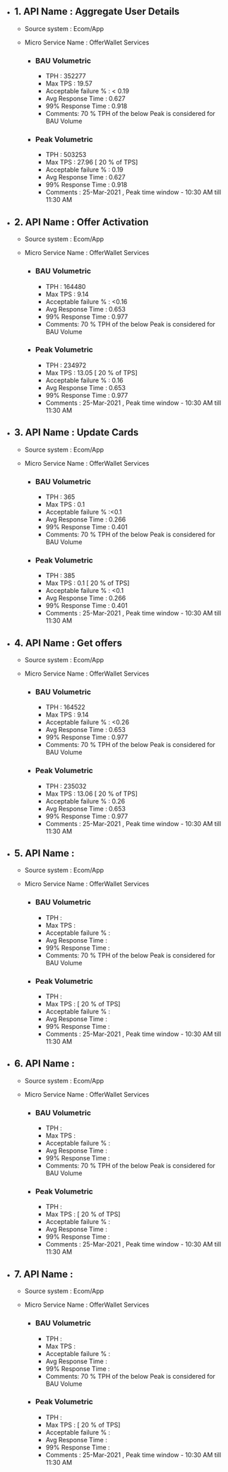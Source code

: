 - ## 1. API Name : Aggregate User Details
  - Source system : Ecom/App
  - Micro Service Name : OfferWallet Services
  
    - ### BAU Volumetric
         - TPH : 352277
         - Max TPS : 19.57
         - Acceptable failure % : < 0.19
         - Avg Response Time : 0.627
         - 99% Response Time : 0.918
         - Comments: 70 % TPH of the below Peak is considered for BAU Volume
     - ### Peak Volumetric
         - TPH : 503253 
         - Max TPS : 27.96 [ 20 % of TPS]
         - Acceptable failure % : 0.19
         - Avg Response Time : 0.627
         - 99% Response Time : 0.918
         - Comments : 25-Mar-2021 , Peak time window - 10:30 AM till 11:30 AM
         
- ## 2. API Name : Offer Activation
  - Source system : Ecom/App
  - Micro Service Name : OfferWallet Services
  
    - ### BAU Volumetric
         - TPH : 164480
         - Max TPS : 9.14
         - Acceptable failure % : <0.16
         - Avg Response Time : 0.653
         - 99% Response Time : 0.977
         - Comments: 70 % TPH of the below Peak is considered for BAU Volume
     - ### Peak Volumetric
         - TPH : 234972
         - Max TPS : 13.05  [ 20 % of TPS]
         - Acceptable failure % : 0.16
         - Avg Response Time : 0.653
         - 99% Response Time : 0.977
         - Comments : 25-Mar-2021 , Peak time window - 10:30 AM till 11:30 AM

- ## 3. API Name : Update Cards
  - Source system : Ecom/App
  - Micro Service Name : OfferWallet Services
  
    - ### BAU Volumetric
         - TPH : 365
         - Max TPS : 0.1
         - Acceptable failure % :<0.1
         - Avg Response Time : 0.266
         - 99% Response Time : 0.401
         - Comments: 70 % TPH of the below Peak is considered for BAU Volume
     - ### Peak Volumetric
         - TPH : 385
         - Max TPS : 0.1 [ 20 % of TPS]
         - Acceptable failure % : <0.1
         - Avg Response Time : 0.266
         - 99% Response Time : 0.401
         - Comments : 25-Mar-2021 , Peak time window - 10:30 AM till 11:30 AM
    
- ## 4. API Name : Get offers
  - Source system : Ecom/App
  - Micro Service Name : OfferWallet Services
  
    - ### BAU Volumetric
         - TPH : 164522
         - Max TPS : 9.14
         - Acceptable failure % : <0.26
         - Avg Response Time : 0.653
         - 99% Response Time : 0.977
         - Comments: 70 % TPH of the below Peak is considered for BAU Volume
     - ### Peak Volumetric
         - TPH : 235032
         - Max TPS : 13.06 [ 20 % of TPS]
         - Acceptable failure % : 0.26
         - Avg Response Time : 0.653
         - 99% Response Time : 0.977
         - Comments : 25-Mar-2021 , Peak time window - 10:30 AM till 11:30 AM
- ## 5. API Name : 
  - Source system : Ecom/App
  - Micro Service Name : OfferWallet Services
  
    - ### BAU Volumetric
         - TPH : 
         - Max TPS : 
         - Acceptable failure % :
         - Avg Response Time : 
         - 99% Response Time : 
         - Comments: 70 % TPH of the below Peak is considered for BAU Volume
     - ### Peak Volumetric
         - TPH : 
         - Max TPS :  [ 20 % of TPS]
         - Acceptable failure % : 
         - Avg Response Time : 
         - 99% Response Time : 
         - Comments : 25-Mar-2021 , Peak time window - 10:30 AM till 11:30 AM

- ## 6. API Name : 
  - Source system : Ecom/App
  - Micro Service Name : OfferWallet Services
  
    - ### BAU Volumetric
         - TPH : 
         - Max TPS : 
         - Acceptable failure % :
         - Avg Response Time : 
         - 99% Response Time : 
         - Comments: 70 % TPH of the below Peak is considered for BAU Volume
     - ### Peak Volumetric
         - TPH : 
         - Max TPS :  [ 20 % of TPS]
         - Acceptable failure % : 
         - Avg Response Time : 
         - 99% Response Time : 
         - Comments : 25-Mar-2021 , Peak time window - 10:30 AM till 11:30 AM
   
- ## 7. API Name : 
  - Source system : Ecom/App
  - Micro Service Name : OfferWallet Services
  
    - ### BAU Volumetric
         - TPH : 
         - Max TPS : 
         - Acceptable failure % :
         - Avg Response Time : 
         - 99% Response Time : 
         - Comments: 70 % TPH of the below Peak is considered for BAU Volume
     - ### Peak Volumetric
         - TPH : 
         - Max TPS :  [ 20 % of TPS]
         - Acceptable failure % : 
         - Avg Response Time : 
         - 99% Response Time : 
         - Comments : 25-Mar-2021 , Peak time window - 10:30 AM till 11:30 AM
   
